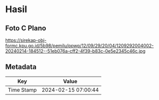 # Hasil

## Foto C Plano

https://sirekap-obj-formc.kpu.go.id/5b98/pemilu/ppwp/12/09/29/20/04/1209292004002-20240214-184512--51eb076a-cff2-4f39-b83c-0e5e2345c46c.jpg


## Metadata

| Key        | Value               |
| ---------- | ------------------- |
| Time Stamp | 2024-02-15 07:00:44 |




